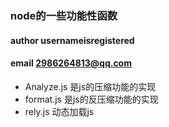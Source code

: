 ### node的一些功能性函数
#### author usernameisregistered
#### email 2986264813@qq.com

+ Analyze.js 是js的压缩功能的实现 
+ format.js 是js的反压缩功能的实现
+ rely.js 动态加载js
